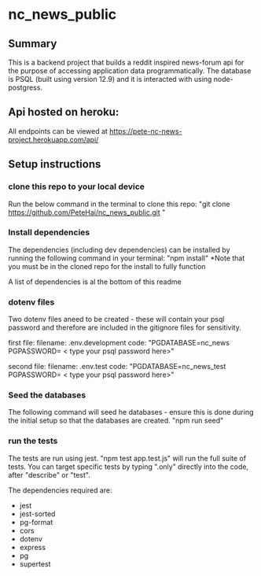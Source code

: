 # nc_news_public

## Summary
This is a backend project that builds a reddit inspired news-forum api for the purpose of accessing application data programmatically.
The database is PSQL (built using version 12.9) and it is interacted with using node-postgress.

## Api hosted on heroku:
All endpoints can be viewed at https://pete-nc-news-project.herokuapp.com/api/

## Setup instructions 
### clone this repo to your local device
Run the below command in the terminal to clone this repo:
"git clone https://github.com/PeteHai/nc_news_public.git "

### Install dependencies
The dependencies (including dev dependencies) can be installed by running the following command in your terminal:
"npm install"
*Note that you must be in the cloned repo for the install to fully function

A list of dependencies is al the bottom of this readme

### dotenv files
Two dotenv files aneed to be created - these will contain your psql password and therefore are included in the gitignore files for sensitivity.

first file:
filename: .env.development
code: 
"PGDATABASE=nc_news
PGPASSWORD= < type your psql password here>"

second file:
filename: .env.test
code: 
"PGDATABASE=nc_news_test
PGPASSWORD= < type your psql password here>"

### Seed the databases
The following command will seed he databases - ensure this is done during the initial setup so that the databases are created.
"npm run seed"

### run the tests
The tests are run using jest.  "npm test app.test.js" will run the full suite of tests.  You can target specific tests by typing ".only" directly into the code, after "describe" or "test".









The dependencies required are:
- jest
- jest-sorted
- pg-format
- cors
- dotenv
- express
- pg
- supertest
